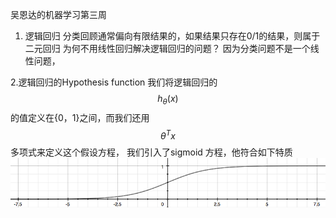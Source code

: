 吴恩达的机器学习第三周
1. 逻辑回归
分类回顾通常偏向有限结果的，如果结果只存在0/1的结果，则属于二元回归
为何不用线性回归解决逻辑回归的问题？
因为分类问题不是一个线性问题，

2.逻辑回归的Hypothesis function
我们将逻辑回归的 $$h_\theta(x)$$的值定义在{0，1}之间，而我们还用$$\theta^Tx$$多项式来定义这个假设方程，
我们引入了sigmoid 方程，他符合如下特质
![](8.png)
